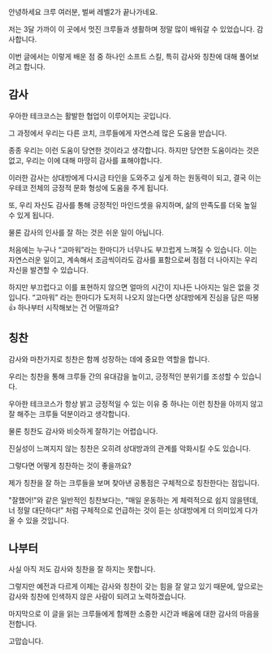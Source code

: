 안녕하세요 크루 여러분, 벌써 레벨2가 끝나가네요.

저는 3달 가까이 이 곳에서 멋진 크루들과 생활하며 정말 많이 배워갈 수 있었습니다. 감사합니다.

이번 글에서는 이렇게 배운 점 중 하나인 소프트 스킬, 특히 감사와 칭찬에 대해 풀어보려고 합니다.

## **감사**

우아한 테크코스는 활발한 협업이 이루어지는 곳입니다.

그 과정에서 우리는 다른 코치, 크루들에게 자연스레 많은 도움을 받습니다.

종종 우리는 이런 도움이 당연한 것이라고 생각합니다. 하지만 당연한 도움이라는 것은 없고, 우리는 이에 대해 마땅히 감사를 표해야합니다.

이러한 감사는 상대방에게 다시금 타인을 도와주고 싶게 하는 원동력이 되고, 결국 이는 우테코 전체의 긍정적 문화 형성에 도움을 주게 됩니다.

또, 우리 자신도 감사를 통해 긍정적인 마인드셋을 유지하며, 삶의 만족도를 더욱 높일 수 있게 됩니다.

물론 감사의 인사를 잘 하는 것은 쉬운 일이 아닙니다. 

처음에는 누구나 “고마워”라는 한마디가 너무나도 부끄럽게 느껴질 수 있습니다. 이는 자연스러운 일이고, 계속해서 조금씩이라도 감사를 표함으로써 점점 더 나아지는 우리 자신을 발견할 수 있습니다.

하지만 부끄럽다고 이를 표현하지 않으면 얼마의 시간이 지나든 나아지는 일은 없을 것입니다.  “고마워” 라는 한마디가 도저히 나오지 않는다면 상대방에게 진심을 담은 따봉 👍 하나부터 시작해보는 건 어떨까요?

## **칭찬**

감사와 마찬가지로 칭찬은 함께 성장하는 데에 중요한 역할을 합니다.

우리는 칭찬을 통해 크루들 간의 유대감을 높이고, 긍정적인 분위기를 조성할 수 있습니다.

우아한 테크코스가 항상 밝고 긍정적일 수 있는 이유 중 하나는 이런 칭찬을 아끼지 않고 잘 해주는 크루들 덕분이라고 생각합니다.

물론 칭찬도 감사와 비슷하게 잘하기는 어렵습니다.

진실성이 느껴지지 않는 칭찬은 오히려 상대방과의 관계를 악화시킬 수도 있습니다.

그렇다면 어떻게 칭찬하는 것이 좋을까요?

제가 칭찬을 잘 하는 크루들을 보며 찾아낸 공통점은 구체적으로 칭찬한다는 점입니다.

"잘했어!"와 같은 일반적인 칭찬보다는, “매일 운동하는 게 체력적으로 쉽지 않을텐데, 너 정말 대단하다!” 처럼 구체적으로 언급하는 것이 듣는 상대방에게 더 의미있게 다가올 수 있을 것입니다.

## **나부터**

사실 아직 저도 감사와 칭찬을 잘 하지는 못합니다.

그렇지만 예전과 다르게 이제는 감사와 칭찬이 갖는 힘을 잘 알고 있기 때문에, 앞으로는 감사와 칭찬에 인색하지 않은 사람이 되려고 노력하겠습니다.

마지막으로 이 글을 읽는 크루들에게 함께한 소중한 시간과 배움에 대한 감사의 마음을 전합니다.

고맙습니다.
